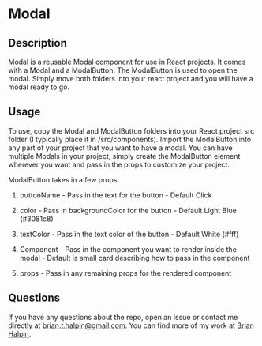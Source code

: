 # Modal

## Description
Modal is a reusable Modal component for use in React projects.  It comes with a Modal and a ModalButton.  The ModalButton is used to open the modal.  Simply move both folders into your react project and you will have a modal ready to go.

## Usage
To use, copy the Modal and ModalButton folders into your React project src folder (I typically place it in /src/components).  Import the ModalButton into any part of your project that you want to have a modal.  You can have multiple Modals in your project, simply create the ModalButton element wherever you want and pass in the props to customize your project.

ModalButton takes in a few props:

1. buttonName - Pass in the text for the button - Default Click

2. color - Pass in backgroundColor for the button - Default Light Blue (#3081c8)

3. textColor - Pass in the text color of the button - Default White (#fff)

4. Component - Pass in the component you want to render inside the modal - Default is small card describing how to pass in the component

5. props - Pass in any remaining props for the rendered component

## Questions
If you have any questions about the repo, open an issue or contact me directly at <brian.t.halpin@gmail.com>. You can find more of my work at [Brian Halpin](https://github.com/bthalpin).
